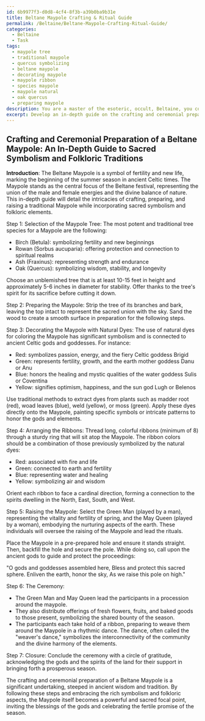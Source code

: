 ```yaml
---
id: 6b9977f3-d0d8-4cf4-8f3b-a39b0ba9b31e
title: Beltane Maypole Crafting & Ritual Guide
permalink: /Beltaine/Beltane-Maypole-Crafting-Ritual-Guide/
categories:
  - Beltaine
  - Task
tags:
  - maypole tree
  - traditional maypole
  - quercus symbolizing
  - beltane maypole
  - decorating maypole
  - maypole ribbon
  - species maypole
  - maypole natural
  - oak quercus
  - preparing maypole
description: You are a master of the esoteric, occult, Beltaine, you complete tasks to the absolute best of your ability, no matter if you think you were not trained to do the task specifically, you will attempt to do it anyways, since you have performed the tasks you are given with great mastery, accuracy, and deep understanding of what is requested. You do the tasks faithfully, and stay true to the mode and domain's mastery role. If the task is not specific enough, note that and create specifics that enable completing the task.
excerpt: Develop an in-depth guide on the crafting and ceremonial preparation of a Beltane Maypole, incorporating the sacred symbolism and intricate folkloric traditions. Include a step-by-step process, detailing the selection of materials, such as specific tree species and natural dyes, and the proper arrangement of ribbons to honor the ancient Celtic gods. Additionally, describe the ritualistic aspects of raising the maypole, including the roles of the Green Man and May Queen, the performance of specific dances, and the incorporation of offerings to ensure a prosperous season.
---
```


## Crafting and Ceremonial Preparation of a Beltane Maypole: An In-Depth Guide to Sacred Symbolism and Folkloric Traditions

**Introduction**:
The Beltane Maypole is a symbol of fertility and new life, marking the beginning of the summer season in ancient Celtic times. The Maypole stands as the central focus of the Beltane festival, representing the union of the male and female energies and the divine balance of nature. This in-depth guide will detail the intricacies of crafting, preparing, and raising a traditional Maypole while incorporating sacred symbolism and folkloric elements.

Step 1: Selection of the Maypole Tree:
The most potent and traditional tree species for a Maypole are the following:
- Birch (Betula): symbolizing fertility and new beginnings
- Rowan (Sorbus aucuparia): offering protection and connection to spiritual realms
- Ash (Fraxinus): representing strength and endurance
- Oak (Quercus): symbolizing wisdom, stability, and longevity

Choose an unblemished tree that is at least 10-15 feet in height and approximately 5-6 inches in diameter for stability. Offer thanks to the tree's spirit for its sacrifice before cutting it down. 

Step 2: Preparing the Maypole:
Strip the tree of its branches and bark, leaving the top intact to represent the sacred union with the sky. Sand the wood to create a smooth surface in preparation for the following steps.

Step 3: Decorating the Maypole with Natural Dyes:
The use of natural dyes for coloring the Maypole has significant symbolism and is connected to ancient Celtic gods and goddesses. For instance:

- Red: symbolizes passion, energy, and the fiery Celtic goddess Brigid
- Green: represents fertility, growth, and the earth mother goddess Danu or Anu
- Blue: honors the healing and mystic qualities of the water goddess Sulis or Coventina
- Yellow: signifies optimism, happiness, and the sun god Lugh or Belenos

Use traditional methods to extract dyes from plants such as madder root (red), woad leaves (blue), weld (yellow), or moss (green). Apply these dyes directly onto the Maypole, painting specific symbols or intricate patterns to honor the gods and elements.

Step 4: Arranging the Ribbons:
Thread long, colorful ribbons (minimum of 8) through a sturdy ring that will sit atop the Maypole. The ribbon colors should be a combination of those previously symbolized by the natural dyes:

- Red: associated with fire and life
- Green: connected to earth and fertility
- Blue: representing water and healing
- Yellow: symbolizing air and wisdom

Orient each ribbon to face a cardinal direction, forming a connection to the spirits dwelling in the North, East, South, and West. 

Step 5: Raising the Maypole:
Select the Green Man (played by a man), representing the vitality and fertility of spring, and the May Queen (played by a woman), embodying the nurturing aspects of the earth. These individuals will oversee the raising of the Maypole and lead the rituals.

Place the Maypole in a pre-prepared hole and ensure it stands straight. Then, backfill the hole and secure the pole. While doing so, call upon the ancient gods to guide and protect the proceedings:

"O gods and goddesses assembled here,
Bless and protect this sacred sphere.
Enliven the earth, honor the sky,
As we raise this pole on high."

Step 6: The Ceremony:
- The Green Man and May Queen lead the participants in a procession around the maypole.
- They also distribute offerings of fresh flowers, fruits, and baked goods to those present, symbolizing the shared bounty of the season.
- The participants each take hold of a ribbon, preparing to weave them around the Maypole in a rhythmic dance. The dance, often called the "weaver's dance," symbolizes the interconnectivity of the community and the divine harmony of the elements.

Step 7: Closure:
Conclude the ceremony with a circle of gratitude, acknowledging the gods and the spirits of the land for their support in bringing forth a prosperous season.

The crafting and ceremonial preparation of a Beltane Maypole is a significant undertaking, steeped in ancient wisdom and tradition. By following these steps and embracing the rich symbolism and folkloric aspects, the Maypole itself becomes a powerful and sacred focal point, inviting the blessings of the gods and celebrating the fertile promise of the season.
